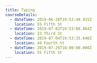 ```yaml
---
title: Typing
courseDetails:
  - dateTime: 2019-06-28T19:53:48.915Z
    location: 55 Fifth St
  - dateTime: 2019-07-02T19:53:08.884Z
    location: 33 Third St
  - dateTime: 2019-07-04T19:53:35.640Z
    location: 44 Fourth St
  - dateTime: 2019-07-26T18:00:00.000Z
    location: 55 Fifth St
---
```


